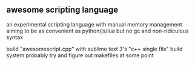## awesome scripting language

an experimental scripting language with manual memory management
aiming to be as convenient as python/js/lua but no gc and non-ridiculous syntax

build "awesomescript.cpp" with sublime text 3's "c++ single file" build system
probably try and figure out makefiles at some point